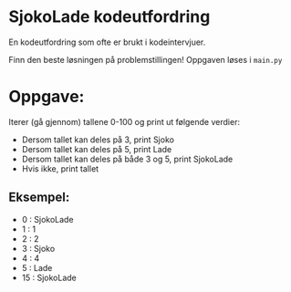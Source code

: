 # SjokoLade kodeutfordring
En kodeutfordring som ofte er brukt i kodeintervjuer.

Finn den beste løsningen på problemstillingen! Oppgaven løses i `main.py`

# Oppgave:
Iterer (gå gjennom) tallene 0-100 og print ut følgende verdier:
- Dersom tallet kan deles på 3, print Sjoko
- Dersom tallet kan deles på 5, print Lade
- Dersom tallet kan deles på både 3 og 5, print SjokoLade
- Hvis ikke, print tallet

## Eksempel:
- 0 : SjokoLade
- 1 : 1
- 2 : 2
- 3 : Sjoko
- 4 : 4
- 5 : Lade
- 15 : SjokoLade
